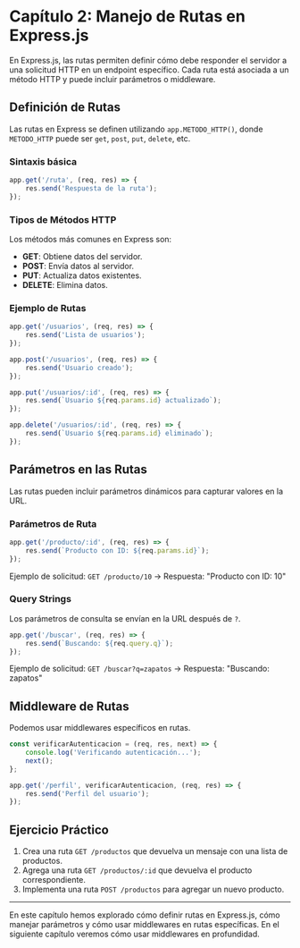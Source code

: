 # Capítulo 2: Manejo de Rutas en Express.js

En Express.js, las rutas permiten definir cómo debe responder el servidor a una solicitud HTTP en un endpoint específico. Cada ruta está asociada a un método HTTP y puede incluir parámetros o middleware.

## Definición de Rutas
Las rutas en Express se definen utilizando `app.METODO_HTTP()`, donde `METODO_HTTP` puede ser `get`, `post`, `put`, `delete`, etc.

### Sintaxis básica
```js
app.get('/ruta', (req, res) => {
    res.send('Respuesta de la ruta');
});
```

### Tipos de Métodos HTTP
Los métodos más comunes en Express son:
- **GET**: Obtiene datos del servidor.
- **POST**: Envía datos al servidor.
- **PUT**: Actualiza datos existentes.
- **DELETE**: Elimina datos.

### Ejemplo de Rutas
```js
app.get('/usuarios', (req, res) => {
    res.send('Lista de usuarios');
});

app.post('/usuarios', (req, res) => {
    res.send('Usuario creado');
});

app.put('/usuarios/:id', (req, res) => {
    res.send(`Usuario ${req.params.id} actualizado`);
});

app.delete('/usuarios/:id', (req, res) => {
    res.send(`Usuario ${req.params.id} eliminado`);
});
```

## Parámetros en las Rutas
Las rutas pueden incluir parámetros dinámicos para capturar valores en la URL.

### Parámetros de Ruta
```js
app.get('/producto/:id', (req, res) => {
    res.send(`Producto con ID: ${req.params.id}`);
});
```
Ejemplo de solicitud: `GET /producto/10` → Respuesta: "Producto con ID: 10"

### Query Strings
Los parámetros de consulta se envían en la URL después de `?`.
```js
app.get('/buscar', (req, res) => {
    res.send(`Buscando: ${req.query.q}`);
});
```
Ejemplo de solicitud: `GET /buscar?q=zapatos` → Respuesta: "Buscando: zapatos"

## Middleware de Rutas
Podemos usar middlewares específicos en rutas.
```js
const verificarAutenticacion = (req, res, next) => {
    console.log('Verificando autenticación...');
    next();
};

app.get('/perfil', verificarAutenticacion, (req, res) => {
    res.send('Perfil del usuario');
});
```

## Ejercicio Práctico
1. Crea una ruta `GET /productos` que devuelva un mensaje con una lista de productos.
2. Agrega una ruta `GET /productos/:id` que devuelva el producto correspondiente.
3. Implementa una ruta `POST /productos` para agregar un nuevo producto.

---
En este capítulo hemos explorado cómo definir rutas en Express.js, cómo manejar parámetros y cómo usar middlewares en rutas específicas. En el siguiente capítulo veremos cómo usar middlewares en profundidad.
